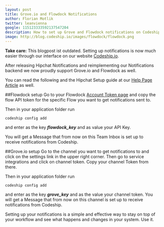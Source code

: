 ```yaml
---
layout: post
title: Grove.io and Flowdock Notifications
author: Florian Motlik
twitter: leanvienna
google: 115123333592137547204
description: How to set up Grove and Flowdock notifications on Codeship.com!
image: http://blog.codeship.io/images/flowdock/flowdock.png
---
```


**Take care:** This blogpost ist outdated. Setting up notifications is now much easier through our interface on our website [Codeship.io](http://www.codeship.io).

After releasing Hipchat Notifications and reimplementing our
Notifications backend we now proudly support Grove.io and Flowdock as
well.

You can read the following and the Hipchat Setup guide at our [Help Page
Article](http://help.codeship.io/setup/Notifications.html) as well.

##Flowdock setup
Go to your Flowdock [Account Token
page](https://www.flowdock.com/account/tokens) and copy the flow API
token for the specific Flow you want to get notifications sent to.

Then in your application folder run

    codeship config add

and enter as the key ***flowdock\_key*** and as value your API Key.

You will get a Message that from now on this Team Inbox is set up to
receive
notifications from Codeship.

##Grove.io setup
Go to the channel you want to get notifications to and click on the
settings link in the upper right corner. Then go to service integrations
and click on channel token. Copy your channel Token from there.

Then in your application folder run

    codeship config add

and enter as the key ***grove\_key*** and as the value your channel
token. You will get a Message that from now on this channel is set up to
receive
notifications from Codeship.

Setting up your notifications is a simple and effective way to stay on
top of your workflow and see what happens and changes in your system.
Use it.
